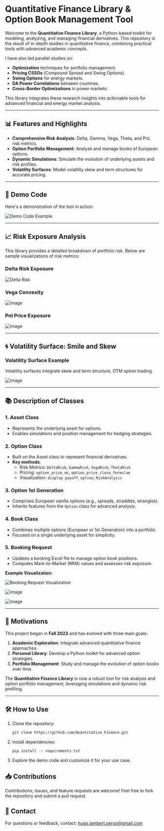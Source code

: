 # Quantitative Finance Library & Option Book Management Tool

Welcome to the **Quantitative Finance Library**, a Python-based toolkit for modeling, analyzing, and managing financial derivatives. This repository is the result of in-depth studies in quantitative finance, combining practical tools with advanced academic concepts.

I have also led parallel studies on:
- **Optimization** techniques for portfolio management.
- **Pricing CSSOs** (Compound Spread and Swing Options).
- **Swing Options** for energy markets.
- **DA Power Correlations** between countries.
- **Cross-Border Optimizations** in power markets.

This library integrates these research insights into actionable tools for advanced financial and energy market analysis.

---

## 📊 Features and Highlights

- **Comprehensive Risk Analysis**: Delta, Gamma, Vega, Theta, and PnL risk metrics.
- **Option Portfolio Management**: Analyze and manage books of European options.
- **Dynamic Simulations**: Simulate the evolution of underlying assets and risk profiles.
- **Volatility Surfaces**: Model volatility skew and term structures for accurate pricing.

---

## 🚀 Demo Code

Here's a demonstration of the tool in action:

![Demo Code Example](https://github.com/user-attachments/assets/98d13de1-a7b3-488e-9a02-847eeb43d9bd)

---

## 📈 Risk Exposure Analysis

This library provides a detailed breakdown of portfolio risk. Below are sample visualizations of risk metrics:

### Delta Risk Exposure
![Delta Risk](https://github.com/user-attachments/assets/7cf6c9cc-4741-4951-be15-0e719b4263c9)

### Vega Convexity
![image](https://github.com/user-attachments/assets/02be9ce0-67f1-41ea-8093-e4032d2fda39)

### Pnl Price Exposure

![image](https://github.com/user-attachments/assets/94a13926-a622-41f1-b062-ae56411f80b7)

---

## 🌀 Volatility Surface: Smile and Skew

### Volatility Surface Example
Volatility surfaces integrate skew and term structure, OTM option trading.

![image](https://github.com/user-attachments/assets/379b7880-fb12-4469-96e9-87a55c2d5e6b)

---

## 📚 Description of Classes

### 1. **Asset Class**
- Represents the underlying asset for options.
- Enables simulations and position management for hedging strategies.

### 2. **Option Class**
- Built on the Asset class to represent financial derivatives.
- **Key methods**:
  - Risk Metrics: `DeltaRisk`, `GammaRisk`, `VegaRisk`, `ThetaRisk`
  - Pricing: `option_price_mc`, `option_price_close_formulae`
  - Visualization: `display_payoff_option`, `RiskAnalysis`

### 3. **Option 1st Generation**
- Comprises European vanilla options (e.g., spreads, straddles, strangles).
- Inherits features from the `Option` class for advanced analysis.

### 4. **Book Class**
- Combines multiple options (European or 1st Generation) into a portfolio.
- Focused on a single underlying asset for simplicity.

### 5. **Booking Request**
- Updates a booking Excel file to manage option book positions.
- Computes Mark-to-Market (MtM) values and assesses risk exposure.

**Example Visualization:**

![Booking Request Visualization](https://github.com/user-attachments/assets/d3c5abc5-c9e0-4895-9f6f-3da11c368b95)


![image](https://github.com/user-attachments/assets/b466aacd-d2ba-44cd-b97d-140bcb5f6d19)

![image](https://github.com/user-attachments/assets/b876d322-39fc-418f-8bab-6ae6fce3206f)

---

## 🎯 Motivations

This project began in **Fall 2023** and has evolved with three main goals:
1. **Academic Exploration**: Integrate advanced quantitative finance approaches.
2. **Personal Library**: Develop a Python toolkit for advanced option strategies.
3. **Portfolio Management**: Study and manage the evolution of option books over time.

The **Quantitative Finance Library** is now a robust tool for risk analysis and option portfolio management, leveraging simulations and dynamic risk profiling.

---

## 🛠️ How to Use

1. Clone the repository:
   ```bash
   git clone https://github.com/Quantitative_Finance.git
2. Install dependencies:
   ```bash
   pip install -r requirements.txt
3. Explore the demo code and customize it for your use case.

## 📥 Contributions

Contributions, issues, and feature requests are welcome! Feel free to fork the repository and submit a pull request.

## 📧 Contact

For questions or feedback, contact: hugo.lambert.perso@gmail.com
